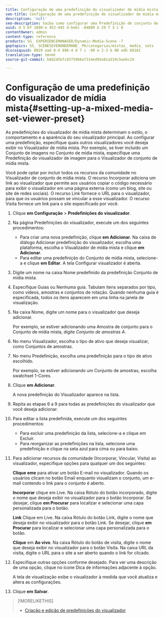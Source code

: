```yaml
---
title: Configuração de uma predefinição do visualizador de mídia mista
seo-title: Configuração de uma predefinição do visualizador de mídia mista
description: 'null'
seo-description: Saiba como configurar uma Predefinição de conjunto de mídia mista.
uuid: d 5 bf 1840-e 453-445 d-bebc -84889 b 29 f 3 c 8
contentOwner: admin
content-type: reference
products: SG_ EXPERIENCEMANAGER/Dynamic-Media-Scene -7
geptopics: SG_ SCENESEVENONDEMAND_ PK/categorias/mistas_ media_ sets
discoiquuid: 8029 aad 8-d 696-4 d 7 c -99 e 2-3 b 08 edb 68181
translation-type: tm+mt
source-git-commit: b8d245bfc8375966af314ed95e81a519c5ee6c24

---
```



# Configuração de uma predefinição do visualizador de mídia mista{#setting-up-a-mixed-media-set-viewer-preset}

As predefinições do visualizador de mídia mista determinam o estilo, o comportamento e a aparência do seu visualizador principal. Ao configurar uma predefinição, especifique quais outros visualizadores você deseja exibir no Visualizador de mídia mista. Por exemplo, se tiver incluído um Conjunto de imagens no Conjunto de mídia mista, especifique uma Predefinição do visualizador de imagem para o Visualizador de conjunto de mídia mista.

Você pode optar por incluir todos os recursos da comunidade no Visualizador de conjunto de mídia mista. O recurso Incorporar adiciona um link ao visualizador que permite aos usuários copiar o código necessário para exibir o visualizador em uma página externa (como um blog, site ou site de redes sociais). O recurso Link fornece o URL para o visualizador, para que os usuários possam se vincular a esse visualizador. O recurso Visita fornece um link para o site especificado por você.

1. Clique **em Configuração** &gt; **Predefinições do visualizador**.
1. Na página Predefinições do visualizador, execute um dos seguintes procedimentos:

   * Para criar uma nova predefinição, clique **em Adicionar**. Na caixa de diálogo Adicionar predefinição do visualizador, escolha uma plataforma, escolha o Visualizador de mídia mista e clique **em Adicionar**.
   * Para editar uma predefinição do Conjunto de mídia mista, selecione-a e clique **em Editar**.
   A tela Configurar visualizador é aberta.

1. Digite um nome na caixa Nome predefinido da predefinição Conjunto de mídia mista.
1. Especifique Guias ou Nenhuma guia. Tabulam itens separados por tipo, como vídeos, amostras e conjuntos de rotação. Quando nenhuma guia é especificada, todos os itens aparecem em uma linha na janela de visualização.
1. Na caixa Nome, digite um nome para o visualizador que deseja adicionar.

   Por exemplo, se estiver adicionando uma Amostra de conjunto para o Conjunto de mídia mista, digite *Conjunto de amostras A*.

1. No menu Visualizador, escolha o tipo de ativo que deseja visualizar, como Conjuntos de amostras.
1. No menu Predefinição, escolha uma predefinição para o tipo de ativo escolhido.

   Por exemplo, se estiver adicionando um Conjunto de amostras, escolha swatchset 1-Cores.

1. Clique **em Adicionar**.

   A nova predefinição do Visualizador aparece na lista.

1. Repita as etapas 6 a 9 para todas as predefinições do visualizador que você deseja adicionar.
1. Para editar a lista predefinida, execute um dos seguintes procedimentos:

   * Para excluir uma predefinição da lista, selecione-a e clique em Excluir.
   * Para reorganizar as predefinições na lista, selecione uma predefinição e clique na seta azul para cima ou para baixo.

1. Para adicionar recursos da comunidade (Incorporar, Vincular, Visita) ao visualizador, especifique opções para qualquer um dos seguintes:

   **Clique eme** para ativar um botão E-mail no visualizador. Quando os usuários clicam no botão Email enquanto visualizam o conjunto, um e-mail contendo o link para o conjunto é aberto.

   **Incorporar** clique em Live. Na caixa Rótulo do botão incorporado, digite o nome que deseja exibir no visualizador para o botão Incorporar. Se desejar, clique **em Procurar** para localizar e selecionar uma capa personalizada para o botão.

   **Link** Clique em Live. Na caixa Rótulo do botão Link, digite o nome que deseja exibir no visualizador para o botão Link. Se desejar, clique **em Procurar** para localizar e selecionar uma capa personalizada para o botão.

   **Clique** em **Ao vivo**. Na caixa Rótulo do botão de visita, digite o nome que deseja exibir no visualizador para o botão Visita. Na caixa URL da visita, digite o URL para o site a ser aberto quando o link for clicado.

1. Especifique outras opções conforme desejado. Para ver uma descrição de uma opção, clique no ícone Dica de informações adjacente à opção.

   A tela de visualização exibe o visualizador à medida que você atualiza e altera as configurações.

1. Clique **em Salvar**.

>[!MORELIKETHIS]
>
>* [Criação e edição de predefinições do visualizador](application-setup.md#adding_and_editing_viewer_presets)

